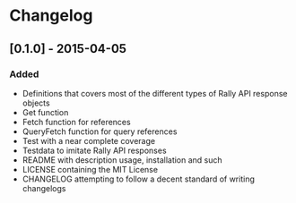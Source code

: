 # Changelog

## [0.1.0] - 2015-04-05
### Added
- Definitions that covers most of the different types of Rally API response objects
- Get function
- Fetch function for references
- QueryFetch function for query references
- Test with a near complete coverage
- Testdata to imitate Rally API responses
- README with description usage, installation and such
- LICENSE containing the MIT License
- CHANGELOG attempting to follow a decent standard of writing changelogs
